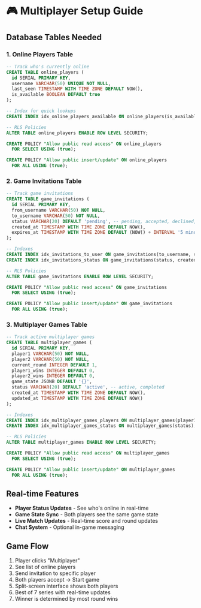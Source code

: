 # 🎮 Multiplayer Setup Guide

## Database Tables Needed

### 1. Online Players Table
```sql
-- Track who's currently online
CREATE TABLE online_players (
  id SERIAL PRIMARY KEY,
  username VARCHAR(50) UNIQUE NOT NULL,
  last_seen TIMESTAMP WITH TIME ZONE DEFAULT NOW(),
  is_available BOOLEAN DEFAULT true
);

-- Index for quick lookups
CREATE INDEX idx_online_players_available ON online_players(is_available, last_seen);

-- RLS Policies
ALTER TABLE online_players ENABLE ROW LEVEL SECURITY;

CREATE POLICY "Allow public read access" ON online_players
  FOR SELECT USING (true);

CREATE POLICY "Allow public insert/update" ON online_players
  FOR ALL USING (true);
```

### 2. Game Invitations Table
```sql
-- Track game invitations
CREATE TABLE game_invitations (
  id SERIAL PRIMARY KEY,
  from_username VARCHAR(50) NOT NULL,
  to_username VARCHAR(50) NOT NULL,
  status VARCHAR(20) DEFAULT 'pending', -- pending, accepted, declined, expired
  created_at TIMESTAMP WITH TIME ZONE DEFAULT NOW(),
  expires_at TIMESTAMP WITH TIME ZONE DEFAULT (NOW() + INTERVAL '5 minutes')
);

-- Indexes
CREATE INDEX idx_invitations_to_user ON game_invitations(to_username, status);
CREATE INDEX idx_invitations_status ON game_invitations(status, created_at);

-- RLS Policies
ALTER TABLE game_invitations ENABLE ROW LEVEL SECURITY;

CREATE POLICY "Allow public read access" ON game_invitations
  FOR SELECT USING (true);

CREATE POLICY "Allow public insert/update" ON game_invitations
  FOR ALL USING (true);
```

### 3. Multiplayer Games Table
```sql
-- Track active multiplayer games
CREATE TABLE multiplayer_games (
  id SERIAL PRIMARY KEY,
  player1 VARCHAR(50) NOT NULL,
  player2 VARCHAR(50) NOT NULL,
  current_round INTEGER DEFAULT 1,
  player1_wins INTEGER DEFAULT 0,
  player2_wins INTEGER DEFAULT 0,
  game_state JSONB DEFAULT '{}',
  status VARCHAR(20) DEFAULT 'active', -- active, completed
  created_at TIMESTAMP WITH TIME ZONE DEFAULT NOW(),
  updated_at TIMESTAMP WITH TIME ZONE DEFAULT NOW()
);

-- Indexes
CREATE INDEX idx_multiplayer_games_players ON multiplayer_games(player1, player2);
CREATE INDEX idx_multiplayer_games_status ON multiplayer_games(status);

-- RLS Policies
ALTER TABLE multiplayer_games ENABLE ROW LEVEL SECURITY;

CREATE POLICY "Allow public read access" ON multiplayer_games
  FOR SELECT USING (true);

CREATE POLICY "Allow public insert/update" ON multiplayer_games
  FOR ALL USING (true);
```

## Real-time Features
- **Player Status Updates** - See who's online in real-time
- **Game State Sync** - Both players see the same game state
- **Live Match Updates** - Real-time score and round updates
- **Chat System** - Optional in-game messaging

## Game Flow
1. Player clicks "Multiplayer"
2. See list of online players
3. Send invitation to specific player
4. Both players accept → Start game
5. Split-screen interface shows both players
6. Best of 7 series with real-time updates
7. Winner is determined by most round wins
